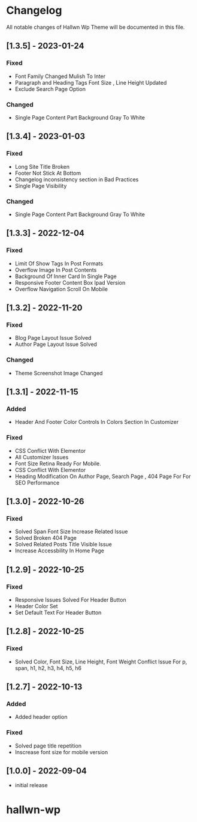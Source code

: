 # Changelog

All notable changes of Hallwn Wp Theme will be documented in this file.

## [1.3.5] - 2023-01-24

### Fixed

- Font Family Changed Mulish To Inter
- Paragraph and Heading Tags Font Size , Line Height Updated
- Exclude Search Page Option

### Changed

-  Single Page Content Part Background Gray To White

## [1.3.4] - 2023-01-03

### Fixed

-  Long Site Title Broken
-  Footer Not Stick At Bottom
-  Changelog inconsistency section in Bad Practices
-  Single Page Visibility 

### Changed

-  Single Page Content Part Background Gray To White

## [1.3.3] - 2022-12-04

### Fixed

-  Limit Of Show Tags In Post Formats
-  Overflow Image In Post Contents
-  Background Of Inner Card In Single Page
-  Responsive Footer Content Box  Ipad Version
-  Overflow Navigation Scroll On Mobile

## [1.3.2] - 2022-11-20

### Fixed

-  Blog Page Layout Issue Solved
-  Author Page Layout Issue Solved

### Changed

-  Theme Screenshot Image Changed

## [1.3.1] - 2022-11-15

### Added

-  Header And Footer Color Controls In Colors Section In Customizer

### Fixed

-  CSS Conflict With Elementor
-  All Customizer Issues
-  Font Size Retina Ready For Mobile.
-  CSS Conflict With Elementor
-  Heading Modification On Author Page, Search Page , 404 Page For For SEO Performance

## [1.3.0] - 2022-10-26

### Fixed

-  Solved Span Font Size Increase Related Issue 
-  Solved Broken 404 Page
-  Solved Related Posts Title Visible Issue
-  Increase Accessbility In Home Page

## [1.2.9] - 2022-10-25

### Fixed

-  Responsive Issues Solved For Header Button 
-  Header Color Set
-  Set Default Text For Header Button

## [1.2.8] - 2022-10-25

### Fixed

-  Solved Color, Font Size, Line Height, Font Weight Conflict Issue For p, span, h1, h2, h3, h4, h5, h6

## [1.2.7] - 2022-10-13

### Added

-  Added header option

### Fixed

-  Solved page title repetition
-  Inscrease font size for mobile version

## [1.0.0] - 2022-09-04

-  initial release





# hallwn-wp
